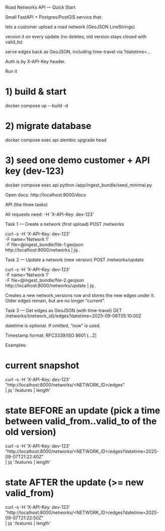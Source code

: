 Road Networks API — Quick Start

Small FastAPI + Postgres/PostGIS service that:

lets a customer upload a road network (GeoJSON LineStrings)

version it on every update (no deletes; old version stays closed with valid_to)

serve edges back as GeoJSON, including time-travel via ?datetime=...

Auth is by X-API-Key header.

Run it

# 1) build & start

docker compose up --build -d

# 2) migrate database

docker compose exec api alembic upgrade head

# 3) seed one demo customer + API key (dev-123)

docker compose exec api python /app/ingest_bundle/seed_minimal.py

Open docs: http://localhost:8000/docs

API (the three tasks)

All requests need: -H 'X-API-Key: dev-123'

Task 1 — Create a network (first upload)
POST /networks

curl -s -H 'X-API-Key: dev-123' \
 -F name='Network 1' \
 -F file=@ingest_bundle/file-1.geojson \
 http://localhost:8000/networks | jq .

Task 2 — Update a network (new version)
POST /networks/update

curl -s -H 'X-API-Key: dev-123' \
 -F name='Network 1' \
 -F file=@ingest_bundle/file-2.geojson \
 http://localhost:8000/networks/update | jq .

Creates a new network_versions row and stores the new edges under it. Older edges remain, but are no longer “current”.

Task 3 — Get edges as GeoJSON (with time-travel)
GET /networks/{network_id}/edges?datetime=2025-09-06T05:10:00Z

datetime is optional. If omitted, “now” is used.

Timestamp format: RFC3339/ISO 8601 (...Z)

Examples:

# current snapshot

curl -s -H 'X-API-Key: dev-123' \
 "http://localhost:8000/networks/<NETWORK_ID>/edges" \
 | jq '.features | length'

# state BEFORE an update (pick a time between valid_from..valid_to of the old version)

curl -s -H 'X-API-Key: dev-123' \
 "http://localhost:8000/networks/<NETWORK_ID>/edges?datetime=2025-09-07T21:22:40Z" \
 | jq '.features | length'

# state AFTER the update (>= new valid_from)

curl -s -H 'X-API-Key: dev-123' \
 "http://localhost:8000/networks/<NETWORK_ID>/edges?datetime=2025-09-07T21:22:50Z" \
 | jq '.features | length'
